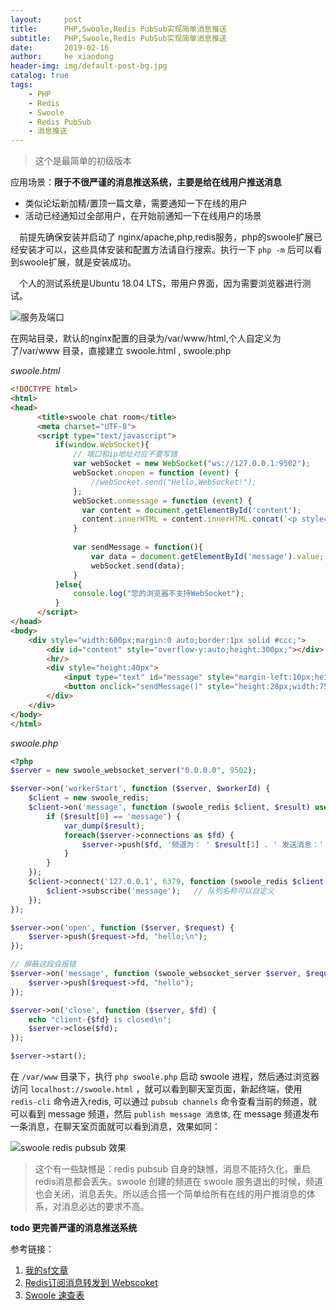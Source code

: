 ```yaml
---
layout:     post
title:      PHP,Swoole,Redis PubSub实现简单消息推送
subtitle:   PHP,Swoole,Redis PubSub实现简单消息推送
date:       2019-02-16
author:     he xiaodong
header-img: img/default-post-bg.jpg
catalog: true
tags:
    - PHP
    - Redis
    - Swoole
    - Redis PubSub
    - 消息推送
---
```


> 这个是最简单的初级版本

应用场景：**限于不很严谨的消息推送系统，主要是给在线用户推送消息**
- 类似论坛新加精/置顶一篇文章，需要通知一下在线的用户
- 活动已经通知过全部用户，在开始前通知一下在线用户的场景

&ensp;&ensp;前提先确保安装并启动了 nginx/apache,php,redis服务，php的swoole扩展已经安装才可以，这些具体安装和配置方法请自行搜索。执行一下 `php -m` 后可以看到swoole扩展，就是安装成功。

&ensp;&ensp;个人的测试系统是Ubuntu 18.04 LTS，带用户界面，因为需要浏览器进行测试。

![服务及端口](https://alpha2016.github.io/img/2019-02-15-php-swoole-redis-network.jpg "当前服务及端口")

在网站目录，默认的nginx配置的目录为/var/www/html,个人自定义为了/var/www 目录，直接建立 swoole.html ,  swoole.php

*swoole.html*
```html
<!DOCTYPE html>
<html>
<head>
      <title>swoole chat room</title>
      <meta charset="UTF-8">
      <script type="text/javascript">
          if(window.WebSocket){
              // 端口和ip地址对应不要写错
              var webSocket = new WebSocket("ws://127.0.0.1:9502");
              webSocket.onopen = function (event) {
                  //webSocket.send("Hello,WebSocket!"); 
              };
              webSocket.onmessage = function (event) {
                var content = document.getElementById('content');
                content.innerHTML = content.innerHTML.concat('<p style="margin-left:20px;height:20px;line-height:20px;">'+event.data+'</p>');
              }
              
              var sendMessage = function(){
                  var data = document.getElementById('message').value;
                  webSocket.send(data);
              }
          }else{
              console.log("您的浏览器不支持WebSocket");
          }
      </script>
</head>
<body>
    <div style="width:600px;margin:0 auto;border:1px solid #ccc;">
        <div id="content" style="overflow-y:auto;height:300px;"></div>
        <hr/>
        <div style="height:40px">
            <input type="text" id="message" style="margin-left:10px;height:25px;width:450px;">
            <button onclick="sendMessage()" style="height:28px;width:75px;">发送</button>
        </div>
    </div>
</body>
</html>
```

*swoole.php*
```php
<?php
$server = new swoole_websocket_server("0.0.0.0", 9502);

$server->on('workerStart', function ($server, $workerId) {
    $client = new swoole_redis;
    $client->on('message', function (swoole_redis $client, $result) use ($server) {
        if ($result[0] == 'message') {
            var_dump($result);
            foreach($server->connections as $fd) {
                $server->push($fd, '频道为： ' $result[1] . ' 发送消息：' . $result[2]);
            }
        }
    });
    $client->connect('127.0.0.1', 6379, function (swoole_redis $client, $result) {
        $client->subscribe('message');   // 队列名称可以自定义
    });
});

$server->on('open', function ($server, $request) {
    $server->push($request->fd, "hello;\n");
});

// 屏蔽这段会报错
$server->on('message', function (swoole_websocket_server $server, $request) {
    $server->push($request->fd, "hello");
});

$server->on('close', function ($server, $fd) {
    echo "client-{$fd} is closed\n";
    $server->close($fd);
});

$server->start();
```

在 `/var/www` 目录下，执行 `php swoole.php` 启动 swoole 进程，然后通过浏览器访问 `localhost://swoole.html` ，就可以看到聊天室页面，新起终端，使用 `redis-cli` 命令进入redis, 可以通过 `pubsub channels` 命令查看当前的频道，就可以看到 message 频道，然后 `publish message 消息体`, 在 message 频道发布一条消息，在聊天室页面就可以看到消息，效果如同：

![swoole redis pubsub 效果](https://alpha2016.github.io/img/2019-02-15-php-swoole-redis-demo.jpg "swoole redis pubsub 效果")

> 这个有一些缺憾是：redis pubsub 自身的缺憾，消息不能持久化，重启redis消息都会丢失。swoole 创建的频道在 swoole 服务退出的时候，频道也会关闭，消息丢失。所以适合搭一个简单给所有在线的用户推消息的体系，对消息必达的要求不高。

**todo 更完善严谨的消息推送系统**

参考链接：
1. [我的sf文章](https://segmentfault.com/a/1190000008908533) 
2. [Redis订阅消息转发到 Webscoket](https://segmentfault.com/a/1190000010986855)
3. [Swoole 速查表](https://toxmc.github.io/swoole-cs.github.io/)   
 